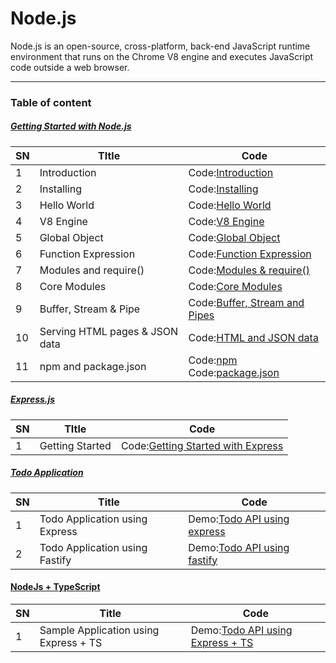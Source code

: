 # Node.js

Node.js is an open-source, cross-platform, back-end JavaScript runtime environment that runs on the Chrome V8 engine and executes JavaScript code outside a web browser.

---

### Table of content

##### [Getting Started with Node.js](basics) 

| SN | TItle    |      Code      |
|---|----------|----------------|
| 1 | Introduction | Code:[Introduction](basics/01_introduction.md)|
| 2 | Installing | Code:[Installing](basics/02_installing.md) |
| 3 | Hello World | Code:[Hello World](basics/03_helloWorld.md) |
| 4 | V8 Engine | Code:[V8 Engine](basics/04_v8Engine.md) |
| 5 | Global Object | Code:[Global Object](basics/05_globalObject.md) |
| 6 | Function Expression | Code:[Function Expression](basics/06_functionExpression.md) |
| 7 | Modules and require() | Code:[Modules & require()](basics/07_modulesAndRequire.md) |
| 8 | Core Modules | Code:[Core Modules](basics/08_coreModule.md) |
| 9 | Buffer, Stream & Pipe | Code:[Buffer, Stream and Pipes](basics/09_terminology.md) |
| 10 | Serving HTML pages & JSON data | Code:[HTML and JSON data](basics/10_servingHTMLandJSON.md) |
| 11 | npm and package.json | Code:[npm](basics/11_npm.md)<br>Code:[package.json](basics/12_packageJson.md)  |

##### [Express.js](express) 

| SN | TItle    |      Code      |
|---|----------|----------------|
| 1 | Getting Started | Code:[Getting Started with Express](express/01_introduction.md) |

##### [Todo Application](todo)

| SN | Title    |      Code      |
|----|----------|-----------------|
|1 |Todo Application using Express| Demo:[Todo API using express](todo) |
|2 |Todo Application using Fastify| Demo:[Todo API using fastify](todo-fastify) |

#### [NodeJs + TypeScript](ts-node) 
| SN | Title    |      Code      |
|----|----------|-----------------|
|1 |Sample Application using Express + TS| Demo:[Todo API using Express + TS](ts-node) |
